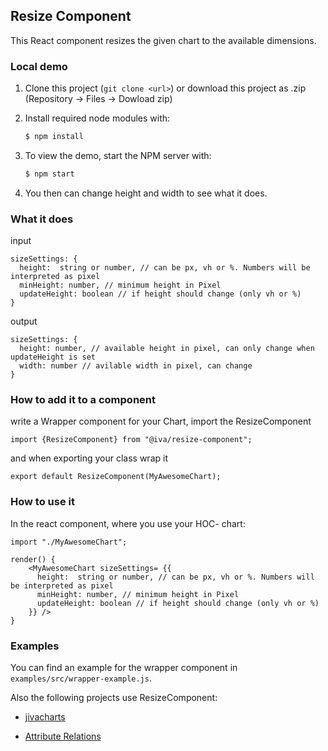 ## Resize Component

This React component resizes the given chart to the available dimensions.

### Local demo

1. Clone this project (```git clone <url>```) or download this project as .zip (Repository -> Files -> Dowload zip)
2. Install required node modules with:

    ```bash
    $ npm install
    ```

3. To view the demo, start the NPM server with:

    ```bash
    $ npm start
    ```

4. You then can change height and width to see what it does.

### What it does

input

    sizeSettings: {
      height:  string or number, // can be px, vh or %. Numbers will be interpreted as pixel
      minHeight: number, // minimum height in Pixel
      updateHeight: boolean // if height should change (only vh or %)
    }

output

    sizeSettings: {
      height: number, // available height in pixel, can only change when updateHeight is set
      width: number // avilable width in pixel, can change
    }

### How to add it to a component

write a Wrapper component for your Chart, import the ResizeComponent

    import {ResizeComponent} from "@iva/resize-component";


and when exporting your class wrap it

    export default ResizeComponent(MyAwesomeChart);


### How to use it

In the react component, where you use your HOC- chart:

    import "./MyAwesomeChart";

    render() {
        <MyAwesomeChart sizeSettings= {{
          height:  string or number, // can be px, vh or %. Numbers will be interpreted as pixel
          minHeight: number, // minimum height in Pixel
          updateHeight: boolean // if height should change (only vh or %)
        }} />
    }


### Examples

You can find an example for the wrapper component in ```examples/src/wrapper-example.js```.

Also the following projects use ResizeComponent:

* [jivacharts][1]
* [Attribute Relations][2]

  [1]: https://gitbucket.igd.fraunhofer.de/jburmeis/JivaChartsJS
  [2]: https://gitbucket.igd.fraunhofer.de/jburmeis/AttributeRelations
